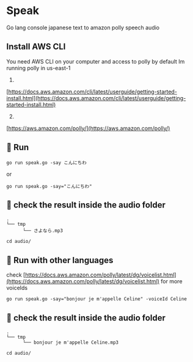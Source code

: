
# Speak

Go lang console japanese text to amazon polly speech audio

## Install AWS CLI
You need AWS CLI on your computer and access to polly by default Im running polly in us-east-1

1)

[https://docs.aws.amazon.com/cli/latest/userguide/getting-started-install.html](https://docs.aws.amazon.com/cli/latest/userguide/getting-started-install.html)

2)
[https://aws.amazon.com/polly/](https://aws.amazon.com/polly/)


## 🚀 Run

```
go run speak.go -say こんにちわ

```
or

```
go run speak.go -say="こんにちわ"

```

## 🏁 check the result inside the audio folder

```
.
└── tmp
      └── さよなら.mp3

cd audio/

```

## 🚀 Run with other languages
check [https://docs.aws.amazon.com/polly/latest/dg/voicelist.html](https://docs.aws.amazon.com/polly/latest/dg/voicelist.html) for more voiceIds

```
go run speak.go -say="bonjour je m'appelle Celine" -voiceId Celine

```
## 🏁 check the result inside the audio folder

```
.
└── tmp
      └── bonjour je m'appelle Celine.mp3

cd audio/

```
